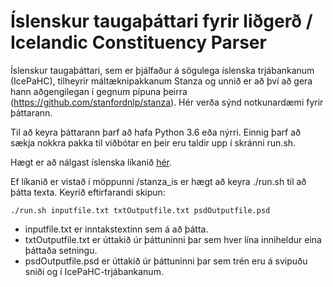 # Íslenskur taugaþáttari fyrir liðgerð / Icelandic Constituency Parser
Íslenskur taugaþáttari, sem er þjálfaður á sögulega íslenska trjábankanum (IcePaHC), tilheyrir máltæknipakkanum Stanza og unnið er að því að gera hann aðgengilegan í gegnum pípuna þeirra (https://github.com/stanfordnlp/stanza). Hér verða sýnd notkunardæmi fyrir þáttarann.

Til að keyra þáttarann þarf að hafa Python 3.6 eða nýrri. Einnig þarf að sækja nokkra pakka til viðbótar en þeir eru taldir upp í skránni run.sh.

Hægt er að nálgast íslenska líkanið [hér](https://drive.google.com/drive/folders/14PwqLbhF66vTnJcE8ZtSAjNbCFkH69mj?usp=sharing). 

Ef líkanið er vistað í möppunni /stanza_is er hægt að keyra ./run.sh til að þátta texta. Keyrið eftirfarandi skipun:

```
./run.sh inputfile.txt txtOutputfile.txt psdOutputfile.psd
```
- inputfile.txt er inntakstextinn sem á að þátta.
- txtOutputfile.txt er úttakið úr þáttuninni þar sem hver lína inniheldur eina þáttaða setningu.
- psdOutputfile.psd er úttakið úr þáttuninni þar sem trén eru á svipuðu sniði og í IcePaHC-trjábankanum.
